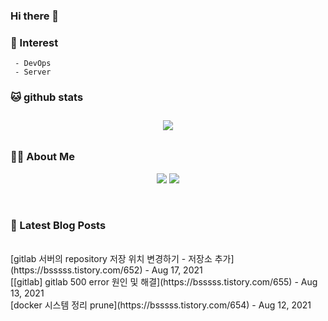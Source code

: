 
### Hi there 👋   

### 📖   Interest   
     - DevOps   
     - Server  

###  🐱 github stats  

<div id="main" align="center">
    <img src="https://github-readme-stats.vercel.app/api?username=qpyu66&hide=stars,contribs&count_private=true&show_icons=true"
        style="height: auto; margin-left: 20px; margin-right: 20px; padding: 10px;"/>
</div>

###  💁‍♀️ About Me  
<p align="center">
    <a href="https://bsssss.tistory.com/"><img src="https://img.shields.io/badge/Blog-FF5722?style=flat-square&logo=Blogger&logoColor=white"/></a>
    <a href="mailto:qpyu66@gmail.com"><img src="https://img.shields.io/badge/Gmail-d14836?style=flat-square&logo=Gmail&logoColor=white&link=qpyu66@gmail.com"/></a>
</p>

<br>

### 📕 Latest Blog Posts   
<br>
[gitlab 서버의 repository 저장 위치 변경하기 - 저장소 추가](https://bsssss.tistory.com/652) - Aug 17, 2021<br>
[[gitlab] gitlab 500 error 원인 및 해결](https://bsssss.tistory.com/655) - Aug 13, 2021<br>
[docker 시스템 정리 prune](https://bsssss.tistory.com/654) - Aug 12, 2021<br>
